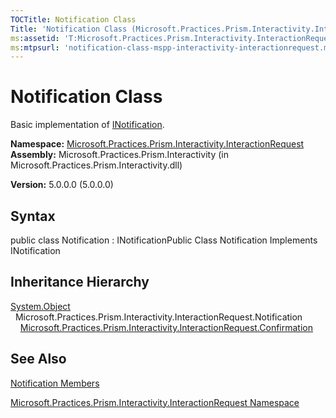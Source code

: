 ```yaml
---
TOCTitle: Notification Class
Title: 'Notification Class (Microsoft.Practices.Prism.Interactivity.InteractionRequest)'
ms:assetid: 'T:Microsoft.Practices.Prism.Interactivity.InteractionRequest.Notification'
ms:mtpsurl: 'notification-class-mspp-interactivity-interactionrequest.md'
---
```


# Notification Class

Basic implementation of [INotification](https://msdn.microsoft.com/library/microsoft.practices.prism.interactivity.interactionrequest.inotification).

**Namespace:** [Microsoft.Practices.Prism.Interactivity.InteractionRequest](https://msdn.microsoft.com/library/microsoft.practices.prism.interactivity.interactionrequest)
**Assembly:** Microsoft.Practices.Prism.Interactivity (in Microsoft.Practices.Prism.Interactivity.dll)

**Version:** 5.0.0.0 (5.0.0.0)

## Syntax
public class Notification : INotificationPublic Class Notification Implements INotification

## Inheritance Hierarchy

<span id="familyToggle"></span>[System.Object](http://msdn.microsoft.com/en-us/library/e5kfa45b)
  Microsoft.Practices.Prism.Interactivity.InteractionRequest.Notification
    [Microsoft.Practices.Prism.Interactivity.InteractionRequest.Confirmation](https://msdn.microsoft.com/library/microsoft.practices.prism.interactivity.interactionrequest.confirmation)

## See Also
[Notification Members](https://msdn.microsoft.com/allmembers.t:microsoft.practices.prism.interactivity.interactionrequest.notification)

[Microsoft.Practices.Prism.Interactivity.InteractionRequest Namespace](https://msdn.microsoft.com/library/microsoft.practices.prism.interactivity.interactionrequest)
